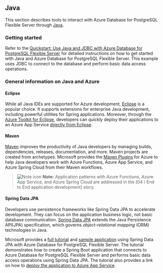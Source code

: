 ## Java

This section describes tools to interact with Azure Database for PostgreSQL Flexible Server through [Java](https://learn.microsoft.com/azure/developer/java/?view=azure-java-stable).

### Getting started

Refer to the [Quickstart: Use Java and JDBC with Azure Database for PostgreSQL Flexible Server](https://learn.microsoft.com/azure/PostgreSQL/flexible-server/connect-java?tabs=passwordless) for detailed instructions on how to get started with Java and Azure Database for PostgreSQL Flexible Server. This example uses JDBC to connect to the database and perform basic data access operations.

### General information on Java and Azure

#### Eclipse

While all Java IDEs are supported for Azure development, [Eclipse](https://www.eclipse.org/downloads/) is a popular choice. It supports extensions for enterprise Java development, including powerful utilities for Spring applications. Moreover, through the [Azure Toolkit for Eclipse](https://learn.microsoft.com/azure/developer/java/toolkit-for-eclipse/installation), developers can quickly deploy their applications to an Azure App Service [directly from Eclipse](https://learn.microsoft.com/azure/developer/java/toolkit-for-eclipse/create-hello-world-web-app).

#### Maven

[Maven](https://maven.apache.org/guides/getting-started/index.html) improves the productivity of Java developers by managing builds, dependencies, releases, documentation, and more. Maven projects are created from archetypes. Microsoft provides the [Maven Plugins](https://learn.microsoft.com/training/modules/develop-azure-functions-app-with-maven-plugin/) for Azure to help Java developers work with Azure Functions, Azure App Service, and Azure Spring Cloud from their Maven workflows.

>![Note icon](../media/note.png "Note") **Note:** Application patterns with Azure Functions, Azure App Service, and Azure Spring Cloud are addressed in the [04 / End to End application development] story.

#### Spring Data JPA

Developers use persistence frameworks like Spring Data JPA to accelerate development. They can focus on the application business logic, not basic database communication. [Spring Data JPA](https://www.baeldung.com/the-persistence-layer-with-spring-data-jpa) extends the Java Persistence API(JPA) specification, which governs *object-relational mapping* (ORM) technologies in Java.

Microsoft provides a [full tutorial](https://learn.microsoft.com/azure/developer/java/spring-framework/configure-spring-data-jpa-with-azure-postgresql?tabs=passwordless%2Cservice-connector&pivots=postgresql-passwordless-flexible-server) and [sample application](https://github.com/Azure-Samples/quickstart-spring-data-jpa-postgresql) using Spring Data JPA with Azure Database for PostgreSQL Flexible Server. The tutorial demonstrates how to create a Spring Boot application that connects to Azure Database for PostgreSQL Flexible Server and performs basic data access operations using Spring Data JPA. The tutorial also provides a link on how to [deploy the application to Azure App Service](https://learn.microsoft.com/azure/spring-apps/quickstart?tabs=Azure-portal%2CAzure-CLI%2CConsumption-workload&pivots=sc-enterprise).
